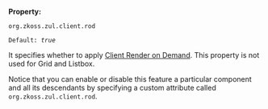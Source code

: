 **Property:**

`org.zkoss.zul.client.rod`

`Default: `<i>`true`</i>

It specifies whether to apply [Client Render on Demand]({{site.baseurl}}/zk_dev_ref/performance_tips/client_render_on_demand).
This property is not used for Grid and Listbox.

Notice that you can enable or disable this feature a particular
component and all its descendants by specifying a custom attribute
called `org.zkoss.zul.client.rod`.
